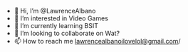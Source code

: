 - 👋 Hi, I’m @LawrenceAlbano
- 👀 I’m interested in Video Games 
- 🌱 I’m currently learning BSIT
- 💞️ I’m looking to collaborate on Wat?
- 📫 How to reach me lawrencealbanoilovelol@gmail.com/

<!---
LawrenceAlbano/LawrenceAlbano is a ✨ special ✨ repository because its `README.md` (this file) appears on your GitHub profile.
You can click the Preview link to take a look at your changes.
--->
